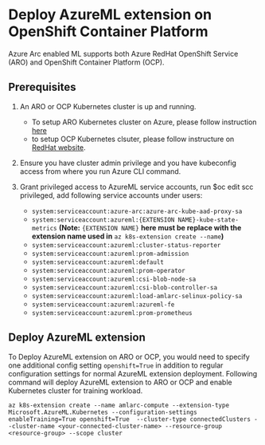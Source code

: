 # Deploy AzureML extension on OpenShift Container Platform

Azure Arc enabled ML supports both Azure RedHat OpenShift Service (ARO) and OpenShift Container Platform (OCP).

## Prerequisites

1. An ARO or OCP Kubernetes cluster is up and running. 

   * To setup ARO Kubernetes cluster on Azure, please follow instruction [here](https://docs.microsoft.com/azure/openshift/tutorial-create-cluster)
   * to setup OCP Kubernetes clsuter, please follow instructure on [RedHat website](https://docs.openshift.com/container-platform/4.6/installing/installing_platform_agnostic/installing-platform-agnostic.html).

1. Ensure you have cluster admin privilege and you have kubeconfig access from where you run Azure CLI command.
1. Grant privileged access to AzureML service accounts, run $oc edit scc privileged, add following service accounts under users:

   * ```system:serviceaccount:azure-arc:azure-arc-kube-aad-proxy-sa```
   * ```system:serviceaccount:azureml:{EXTENSION NAME}-kube-state-metrics``` **(Note:** ```{EXTENSION NAME}``` **here must be replace with the extension name used in** ```az k8s-extension create --name```**)**
   * ```system:serviceaccount:azureml:cluster-status-reporter```
   * ```system:serviceaccount:azureml:prom-admission```
   * ```system:serviceaccount:azureml:default```
   * ```system:serviceaccount:azureml:prom-operator```
   * ```system:serviceaccount:azureml:csi-blob-node-sa```
   * ```system:serviceaccount:azureml:csi-blob-controller-sa```
   * ```system:serviceaccount:azureml:load-amlarc-selinux-policy-sa```
   * ```system:serviceaccount:azureml:azureml-fe```
   * ```system:serviceaccount:azureml:prom-prometheus```

## Deploy AzureML extension

To Deploy AzureML extension on ARO or OCP, you would need to specify one additional config setting ```openshift=True``` in addition to regular configuration settings for normal AzureML extension deployment. Following command will deploy AzureML extension to ARO or OCP and enable Kubernetes cluster for training workload.

   ```azurecli
   az k8s-extension create --name amlarc-compute --extension-type Microsoft.AzureML.Kubernetes --configuration-settings enableTraining=True openshift=True  --cluster-type connectedClusters --cluster-name <your-connected-cluster-name> --resource-group <resource-group> --scope cluster
   ```
